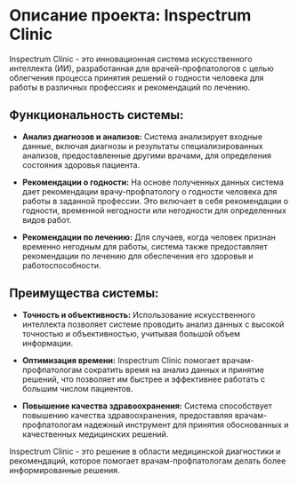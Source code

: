 # Описание проекта: Inspectrum Clinic

Inspectrum Clinic - это инновационная система искусственного интеллекта (ИИ), разработанная для врачей-профпатологов с целью облегчения процесса принятия решений о годности человека для работы в различных профессиях и рекомендаций по лечению.

## Функциональность системы:

- **Анализ диагнозов и анализов:** Система анализирует входные данные, включая диагнозы и результаты специализированных анализов, предоставленные другими врачами, для определения состояния здоровья пациента.

- **Рекомендации о годности:** На основе полученных данных система дает рекомендации врачу-профпатологу о годности человека для работы в заданной профессии. Это включает в себя рекомендации о годности, временной негодности или негодности для определенных видов работ.

- **Рекомендации по лечению:** Для случаев, когда человек признан временно негодным для работы, система также предоставляет рекомендации по лечению для обеспечения его здоровья и работоспособности.

## Преимущества системы:

- **Точность и объективность:** Использование искусственного интеллекта позволяет системе проводить анализ данных с высокой точностью и объективностью, учитывая большой объем информации.

- **Оптимизация времени:** Inspectrum Clinic помогает врачам-профпатологам сократить время на анализ данных и принятие решений, что позволяет им быстрее и эффективнее работать с большим числом пациентов.

- **Повышение качества здравоохранения:** Система способствует повышению качества здравоохранения, предоставляя врачам-профпатологам надежный инструмент для принятия обоснованных и качественных медицинских решений.

Inspectrum Clinic - это решение в области медицинской диагностики и рекомендаций, которое помогает врачам-профпатологам делать более информированные решения.
